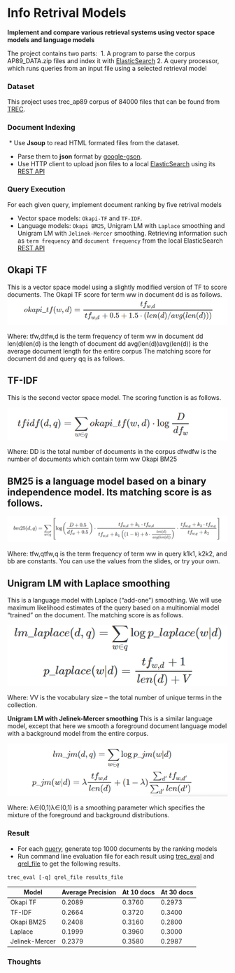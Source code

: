 # Info Retrival Models
__Implement and compare various retrieval systems using vector space models and language models__

The project contains two parts:
  1. A program to parse the corpus AP89_DATA.zip files and index it with [ElasticSearch](https://www.elastic.co/products/elasticsearch) 
  2. A query processor, which runs queries from an input file using a selected retrieval model

### Dataset
This project uses trec_ap89 corpus of 84000 files that can be found from [TREC](http://trec.nist.gov/data.html).

### Document Indexing
  * Use **Jsoup** to read HTML formated files from the dataset.
  * Parse them to **json** format by [google-gson](https://github.com/google/gson).
  * Use HTTP client to upload json files to a local [ElasticSearch](https://www.elastic.co/products/elasticsearch) using its [REST API](https://www.elastic.co/guide/en/elasticsearch/reference/5.2/docs.html)
  
### Query Execution
For each given query, implement document ranking by five retrival models
  * Vector space models: `Okapi-TF` and `TF-IDF`.
  * Language models: `Okapi BM25`, Unigram LM with `Laplace` smoothing and Unigram LM with `Jelinek-Mercer` smoothing.
Retrieving information such as `term frequency` and `document frequency` from the local ElasticSearch [REST API](https://www.elastic.co/guide/en/elasticsearch/reference/5.2/docs.html)

## Okapi TF
This is a vector space model using a slightly modified version of TF to score documents. The Okapi TF score for term ww in document dd is as follows.
![image_Okapi](image/equation/okapi.png)

Where:
tfw,dtfw,d is the term frequency of term ww in document dd
len(d)len(d) is the length of document dd
avg(len(d))avg(len(d)) is the average document length for the entire corpus
The matching score for document dd and query qq is as follows.

## TF-IDF
This is the second vector space model. The scoring function is as follows.

![image_tf](image/equation/tfidf.png)

Where:
DD is the total number of documents in the corpus
dfwdfw is the number of documents which contain term ww
Okapi BM25

## BM25 is a language model based on a binary independence model. Its matching score is as follows.

![image_bm25](image/equation/bm25.png)

Where:
tfw,qtfw,q is the term frequency of term ww in query 
k1k1, k2k2, and bb are constants. You can use the values from the slides, or try your own.

## Unigram LM with Laplace smoothing
This is a language model with Laplace (“add-one”) smoothing. We will use maximum likelihood estimates of the query based on a multinomial model “trained” on the document. The matching score is as follows.

![image_laplace](image/equation/laplace.png)

Where:
VV is the vocabulary size – the total number of unique terms in the collection.


__Unigram LM with Jelinek-Mercer smoothing__
This is a similar language model, except that here we smooth a foreground document language model with a background model from the entire corpus.

![image_LM](image/equation/jm.png)

Where:
λ∈(0,1)λ∈(0,1) is a smoothing parameter which specifies the mixture of the foreground and background distributions.


### Result
 * For each [query](query.txt.txt), generate top 1000 documents by the ranking models
 * Run command line evaluation file for each result using [trec_eval](trec_eval.txt) and [qrel_file](qrels.adhoc.51-100.AP89.txt) to get the following results.
  ```
  trec_eval [-q] qrel_file results_file
  ```

|Model          |Average Precision|At 10 docs|At 30 docs|
| ------------- | --------------- |----------|----------|
| Okapi TF      | 0.2089          | 0.3760   | 0.2973   |
| TF-IDF        | 0.2664          | 0.3720   | 0.3400   |
| Okapi BM25    | 0.2408          | 0.3160   | 0.2800   |
| Laplace       | 0.1999          | 0.3960   | 0.3000   |
| Jelinek-Mercer| 0.2379          | 0.3580   | 0.2987   |

  
### Thoughts

  
